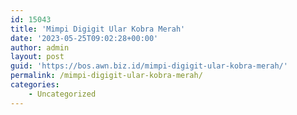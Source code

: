 ```yaml
---
id: 15043
title: 'Mimpi Digigit Ular Kobra Merah'
date: '2023-05-25T09:02:28+00:00'
author: admin
layout: post
guid: 'https://bos.awn.biz.id/mimpi-digigit-ular-kobra-merah/'
permalink: /mimpi-digigit-ular-kobra-merah/
categories:
    - Uncategorized
---
```


